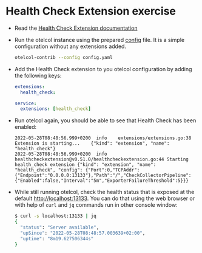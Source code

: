 # Health Check Extension exercise

* Read the [Health Check Extension documentation](https://github.com/open-telemetry/opentelemetry-collector-contrib/blob/v0.51.0/extension/healthcheckextension/README.md)

* Run the otelcol instance using the prepared [config](config.yaml) file. It is a simple configuration without any extensions added.

  ```bash
  otelcol-contrib --config config.yaml
  ```

* Add the Health Check extension to you otelcol configuration by adding the following keys:

  ```yaml
  extensions:
    health_check:

  service:
    extensions: [health_check]
  ```

* Run otelcol again, you should be able to see that Health Check has been enabled:

  ```text
  2022-05-28T08:48:56.999+0200	info	extensions/extensions.go:38	Extension is starting...	{"kind": "extension", "name": "health_check"}
  2022-05-28T08:48:56.999+0200	info	healthcheckextension@v0.51.0/healthcheckextension.go:44	Starting health_check extension	{"kind": "extension", "name": "health_check", "config": {"Port":0,"TCPAddr":{"Endpoint":"0.0.0.0:13133"},"Path":"/","CheckCollectorPipeline":{"Enabled":false,"Interval":"5m","ExporterFailureThreshold":5}}}
  ```

* While still running otelcol, check the health status that is exposed at the default [http://localhost:13133](http://localhost:13133). You can do that using the web browser or with help of `curl` and `jq` commands run in other console window:

  ```bash
  $ curl -s localhost:13133 | jq
  {
    "status": "Server available",
    "upSince": "2022-05-28T08:48:57.003639+02:00",
    "uptime": "8m19.627506344s"
  }
  ```
